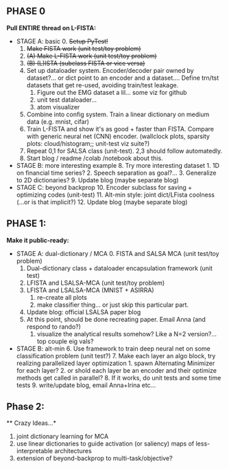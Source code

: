 
## PHASE 0
**Pull ENTIRE thread on L-FISTA:**

* STAGE A: basic
    0. ~~Setup PyTest!~~
    1. ~~Make FISTA work (unit test/toy problem)~~
    2. ~~(A) Make L-FISTA work (unit test/toy problem)~~
    2. ~~(B) (L)ISTA (subclass FISTA or vice versa)~~
    3. Set up dataloader system. Encoder/decoder pair owned by dataset?...
                 or dict point to an encoder and a dataset....
                Define trn/tst datasets that get re-used, avoiding train/test leakage.
       1. Figure out the EMG dataset a lil... some viz for github
       2. unit test dataloader...
       2. atom visualizer
    4. Combine into config system. Train a linear dictionary on medium data (e.g. mnist, cifar)
    5. Train L-FISTA and show it's as good + faster than FISTA. Compare with generic neural net (CNN) encoder.
            (wallclock plots, sparsity plots: cloud/histogram;; unit-test viz suite?)
    6. Repeat 0,1 for SALSA class (unit-test). 2,3 should follow automatedly.
    7. Start blog / readme /colab /notebook about this.
* STAGE B: more interesting example
    8. Try more interesting dataset
        1. 1D on financial time series?
        2. Speech separation as goal?...
        3. Generalize to 2D dictionaries?
    9. Update blog (maybe separate blog)
* STAGE C: beyond backprop
   10. Encoder subclass for saving + optimizing codes (unit-test)
   11. Alt-min style: joint dict/LFista coolness (...or is that implicit?)
   12. Update blog (maybe separate blog)

## PHASE 1:
**Make it public-ready:**
    
* STAGE A: dual-dictionary / MCA
  0. FISTA and SALSA MCA  (unit test/toy problem)
  1. Dual-dictionary class + dataloader encapsulation framework (unit test)
  2. LFISTA and LSALSA-MCA  (unit test/toy problem)
  3. LFISTA and LSALSA-MCA  (MNIST + ASIRRA)
      1. re-create all plots
      2. make classifier thing... or just skip this particular part.
  4. Update blog: official LSALSA paper blog
  5. At this point, should be done recreating paper. Email Anna (and respond to rando?)
     1. visualize the analytical results somehow? Like a N=2 version?... top couple eig vals?
* STAGE B: alt-min
  6. Use framework to train deep neural net on some classification problem (unit test?)
  7. Make each layer an algo block, try realizing parallelized layer optimization
      1. spawn Alternating Minimizer for each layer?
      2. or shold each layer be an encoder and their optimize methods get called in parallel?
  8. If it works, do unit tests and some time tests
  9. write/update blog, email Anna+Irina etc...

## Phase 2:
** Crazy Ideas...*
1. joint dictionary learning for MCA
2. use linear dictionaries to guide activation (or saliency) maps of less-interpretable architectures
3. extension of beyond-backprop to multi-task/objective?

[//]: # ()
[//]: # (----------------------------------------------------)

[//]: # (OLD TODO's)

[//]: # (----------------------------------------------------)

[//]: # (phase 0:)

[//]: # (0.&#41; forget dataset generator system; don't need it for this demo.)

[//]: # (1.&#41; focus on building the trainer + config system. I.e. the one that)

[//]: # (    has a linear case and with the right config export settings, saves as)

[//]: # (    generic CSV-like format.)

[//]: # (2.&#41; Visualizer system that can load the CSV, convert to a dictionary object,)

[//]: # (    and do interesting stuff)

[//]: # (3.&#41; &#40;rename repo, then:&#41; start blog / show different results with different cost functions and cool)

[//]: # (     visualizations)

[//]: # (4.&#41; see if anyone can run it from home)

[//]: # ()
[//]: # (phase 1:)

[//]: # (0.&#41; implement beyond backprop as an option to this framework? Other comparator?)

[//]: # (1.&#41; when it's working &#40;esp if it reproduces results&#41;, share with old)

[//]: # (    coauthors; link to IBM blog post and maybe provide own explanation)

[//]: # ()
[//]: # (phase 2:)

[//]: # (0.&#41; After all that, have a different config and trainable "algo" class that)

[//]: # (    implements unrolling and unsupervised training.)

[//]: # (1.&#41; MCA / LSALSA example)

[//]: # (2.&#41; bog post for LSALSA + MCA, link to ESP preprint...)

[//]: # ()
[//]: # (At that point probably want to move on to other repos)

[//]: # (0.&#41; Full data cleaning /web scraping example using other random skills)

[//]: # (     &#40;scala, sql, hadoop&#41;)

[//]: # (1.&#41; process data using this ML repo?)

[//]: # (2.&#41; )

[//]: # ()
[//]: # ()
[//]: # (_______________________________________________________________________________)

[//]: # (&#40;*&#41; Basic Sparse Coding)

[//]: # (0.&#41; see if other unrolling github's exist for inspiration...)

[//]: # (1.&#41; Train an MNIST dictionary)

[//]: # (2.&#41; implement ISTA/FISTA/LISTA/LSALSA using this dictionary)

[//]: # (3.&#41; write train_encoder subroutine for ^^'s)

[//]: # (3.5&#41; TRY to simplify as you go... want SIMPLE demos...)

[//]: # (4.&#41; make sure everything is working for ASIRRA and MNIST &#40;at least&#41;)

[//]: # (5.&#41; get pretty pictures and everything, save things that need to be saved for christ's sake, have this all published on github)

[//]: # (6.&#41; email mirjeta, anna, faruk, apoorva, ivan?, about having it online)

[//]: # ()
[//]: # (&#40;**&#41; do MCA:)

[//]: # (7.&#41; additive dataloader)

[//]: # (8.&#41; training regime for loading, training on set number of additive mixtures, getting target codes, etc.)

[//]: # (9.&#41; generlize LSALSA code or create separate LSALSA class that can do multiple dictionaries)

[//]: # (10.&#41; get it all running together hopefully in simplest demo possible, get to the point of making pretty pictures automatically)

[//]: # (11.&#41; try to actually recreate the experiments &#40;and plots&#41; from our paper)

[//]: # (12.&#41; email everyone)

[//]: # ()
[//]: # (&#40;***&#41; next steps:)

[//]: # (zz&#41; Do a 1D finance example!)

[//]: # (a&#41; Do a 2D example, visualize loss landscape of learned cost function)

[//]: # (b&#41; lp/lq with Mirjeta, krylov // new iterative algorithms)

[//]: # (c&#41; convolutional dictionaries, datasets-- audio?)

[//]: # (d&#41; SONAR example from SACLANT? )

[//]: # (e&#41; capability for using "smart dict's" like STFT...? basically subclass of dictionary called smart-dict or something)